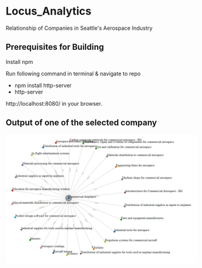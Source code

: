 # Locus_Analytics
Relationship of Companies in Seattle's Aerospace Industry



## Prerequisites for Building
Install npm

Run following command in terminal & navigate to repo
- npm install http-server
- http-server

http://localhost:8080/ in your browser.

## Output of one of the selected company
![Alt text](/example.JPG?raw=true "Output")
